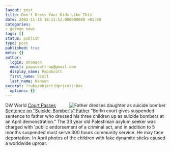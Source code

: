 ```yaml
---
layout: post
title: Don't Dress Your Kids Like This
date: 2002-11-18 19:11:52.000000000 +01:00
categories:
- german news
tags: []
status: publish
type: post
published: true
meta: {}
author:
  login: shanson
  email: papascott-wp@gmail.com
  display_name: PapaScott
  first_name: Scott
  last_name: Hanson
excerpt: !ruby/object:Hpricot::Doc
  options: {}
---
```

<p><a href="http://dw-world.de/english/0,3367,1430_A_677867_1_A,00.html"><img src="https://www.papascott.de/images/demogirl.jpg" border="0" alt="Father dresses daughter as suicide bomber" align="right" /></a> DW World <a href="http://dw-world.de/english/0,3367,1430_A_677867_1_A,00.html">Court Passes Sentence on "Suicide-Bomber's" Father</a> "Berlin court gives suspended sentence to father who dressed his three children up as suicide bombers at an April demonstration." The 33 year old Palestinian asylum seeker was charged with 'public endorsement of a criminal act, and in addition to 5 months suspended must serve 300 hours community service. He may face deportation. In April photos of the children with fake dynamite sticks caused a worldwide uproar.</p>
